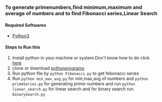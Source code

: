 
### To generate primenumbers,find minimum,maximum and average of numbers and to find Fibonacci series,Linear Search
#### Required Softwares
  * [Python3](https://www.python.org/downloads/)
#### Steps to Run this
1. Install python in your machine or system.Don't know how to do click [here](https://www.howtogeek.com/197947/how-to-install-python-on-windows/)
2. clone or download [pythonprograms](https://github.com/bandiayyappa/pythonprograms)
3. Run python file by `python Fibonacci.py` to get febonacci series
4. Run `python min_max_avg.py` for min,max,avg of numbers and `python  primeSeries.py` for generating prime numbers and run `python linear_search.py` for linear search and for binary search run `binarySearch.py`
